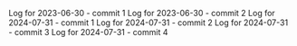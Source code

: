 Log for 2023-06-30 - commit 1
Log for 2023-06-30 - commit 2
Log for 2024-07-31 - commit 1
Log for 2024-07-31 - commit 2
Log for 2024-07-31 - commit 3
Log for 2024-07-31 - commit 4
